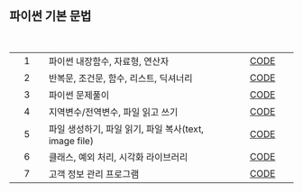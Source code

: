 ## 파이썬 기본 문법

<!--
1. 파이썬 내장함수, 자료형, 연산자 [CODE][basic_01]
2. 반복문, 조건문, 함수, 리스트, 딕셔너리 [CODE][basic_02]
3. 파이썬 문제풀이 [CODE][basic_03]
4. 지역변수/전역변수, 파일 읽고 쓰기 [CODE][basic_04]
5. 파일 생성하기, 파일 읽기, 파일 복사(text, image file) [CODE][basic_05]
6. 클래스, 예외 처리, 시각화 라이브러리 [CODE][basic_06]
7. 고객 정보 관리 프로그램 [CODE][basic_07]

---

<style>
    tr, td, th {
        border: none!important;
    }
</style>
-->

&nbsp;

<table>
    <tr>
        <td width="50" align="center">1</td>
        <td width="350">파이썬 내장함수, 자료형, 연산자</td>
        <td width="100" align="center"><a href = "https://github.com/city1616/LikeLion_AI_SCHOOL_13th/blob/master/01.%20파이썬%20기본%20문법/01_Python_Basic.ipynb">CODE</a></td>
    </tr>
    <tr>
        <td align="center">2</td>
        <td>반복문, 조건문, 함수, 리스트, 딕셔너리</td>
        <td align="center"><a href = "https://github.com/city1616/LikeLion_AI_SCHOOL_13th/blob/master/01.%20파이썬%20기본%20문법/03_Python_For_If_List_Dictionary.ipynb">CODE</a></td>
    </tr>
    <tr>
        <td align="center">3</td>
        <td>파이썬 문제풀이</td>
        <td align="center"><a href = "https://github.com/city1616/LikeLion_AI_SCHOOL_13th/blob/master/01.%20파이썬%20기본%20문법/04_Python_문제풀이.ipynb">CODE</a></td>
    </tr>
    <tr>
        <td align="center">4</td>
        <td>지역변수/전역변수, 파일 읽고 쓰기</td>
        <td align="center"><a href = "https://github.com/city1616/LikeLion_AI_SCHOOL_13th/blob/master/01.%20파이썬%20기본%20문법/05_Python_Basic.ipynb">CODE</a></td>
    </tr>
    <tr>
        <td align="center">5</td>
        <td>파일 생성하기, 파일 읽기, 파일 복사(text, image file)</td>
        <td align="center"><a href = "https://github.com/city1616/LikeLion_AI_SCHOOL_13th/blob/master/01.%20파이썬%20기본%20문법/06_Python_file.ipynb">CODE</a></td>
    </tr>
    <tr>
        <td align="center">6</td>
        <td>클래스, 예외 처리, 시각화 라이브러리</td>
        <td align="center"><a href = "https://github.com/city1616/LikeLion_AI_SCHOOL_13th/blob/master/01.%20파이썬%20기본%20문법/07_Python_Class_Try_Except.ipynb">CODE</a></td>
    </tr>
    <tr>
        <td align="center">7</td>
        <td>고객 정보 관리 프로그램</td>
        <td align="center"><a href = "https://github.com/city1616/LikeLion_AI_SCHOOL_13th/blob/master/01.%20파이썬%20기본%20문법/09_고객%20정보%20관리%20프로그램.ipynb">CODE</a></td>
    </tr>
</table>
&nbsp;

<!--
aa|bb|cc
--|--|--
ee|ff|gg 
-->

[basic_01]: https://github.com/city1616/LikeLion_AI_SCHOOL_13th/blob/master/01.%20파이썬%20기본%20문법/01_Python_Basic.ipynb
[basic_02]: https://github.com/city1616/LikeLion_AI_SCHOOL_13th/blob/master/01.%20파이썬%20기본%20문법/03_Python_For_If_List_Dictionary.ipynb
[basic_03]: https://github.com/city1616/LikeLion_AI_SCHOOL_13th/blob/master/01.%20파이썬%20기본%20문법/04_Python_문제풀이.ipynb
[basic_04]: https://github.com/city1616/LikeLion_AI_SCHOOL_13th/blob/master/01.%20파이썬%20기본%20문법/05_Python_Basic.ipynb
[basic_05]: https://github.com/city1616/LikeLion_AI_SCHOOL_13th/blob/master/01.%20파이썬%20기본%20문법/06_Python_file.ipynb
[basic_06]: https://github.com/city1616/LikeLion_AI_SCHOOL_13th/blob/master/01.%20파이썬%20기본%20문법/07_Python_Class_Try_Except.ipynb
[basic_07]: https://github.com/city1616/LikeLion_AI_SCHOOL_13th/blob/master/01.%20파이썬%20기본%20문법/09_고객%20정보%20관리%20프로그램.ipynb